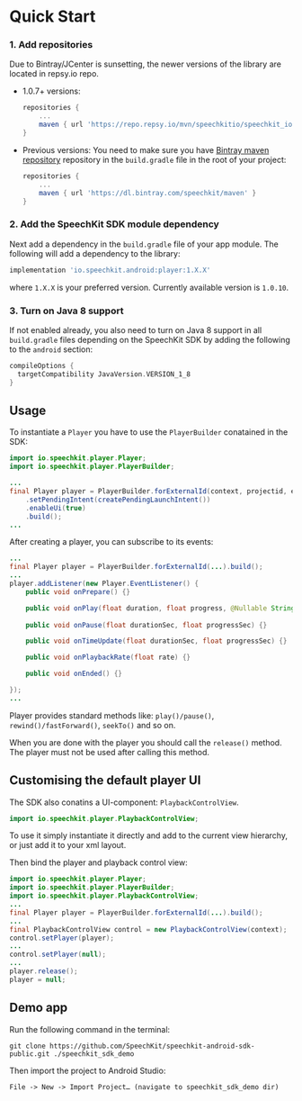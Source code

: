# Quick Start #

### 1. Add repositories ###

Due to Bintray/JCenter is sunsetting, the newer versions of the library are located in repsy.io repo.
- 1.0.7+ versions:
    ```gradle
    repositories {
        ...
        maven { url 'https://repo.repsy.io/mvn/speechkitio/speechkit_io' }
    }
    ```

- Previous versions:
    You need to make sure you have [Bintray maven repository](https://bintray.com/) repository in the `build.gradle` file in the root of your project:

    ```gradle
    repositories {
        ...
        maven { url 'https://dl.bintray.com/speechkit/maven' }
    }
    ```

### 2. Add the SpeechKit SDK module dependency ###

Next add a dependency in the `build.gradle` file of your app module. The
following will add a dependency to the library:

```gradle
implementation 'io.speechkit.android:player:1.X.X'
```

where `1.X.X` is your preferred version.
Currently available version is `1.0.10`.

### 3. Turn on Java 8 support ###

If not enabled already, you also need to turn on Java 8 support in all
`build.gradle` files depending on the SpeechKit SDK by adding the following to the
`android` section:

```gradle
compileOptions {
  targetCompatibility JavaVersion.VERSION_1_8
}
```

## Usage

To instantiate a `Player` you have to use the `PlayerBuilder` conatained in the SDK:

```java
import io.speechkit.player.Player;
import io.speechkit.player.PlayerBuilder;

...
final Player player = PlayerBuilder.forExternalId(context, projectid, externalid)
    .setPendingIntent(createPendingLaunchIntent())
    .enableUi(true)
    .build();
...
```

After creating a player, you can subscribe to its events:

```java
...
final Player player = PlayerBuilder.forExternalId(...).build();
...
player.addListener(new Player.EventListener() {
    public void onPrepare() {}

    public void onPlay(float duration, float progress, @Nullable String advertiser, @Nullable String adUrl) { }
    
    public void onPause(float durationSec, float progressSec) {}

    public void onTimeUpdate(float durationSec, float progressSec) {}

    public void onPlaybackRate(float rate) {}

    public void onEnded() {}

});
...
```

Player provides standard methods like: `play()/pause()`, `rewind()/fastForward()`, `seekTo()` and so on.

When you are done with the player you should call the `release()` method. The player must not be used after calling this method.

## Customising the default player UI

The SDK also conatins a UI-component: `PlaybackControlView`.

```java
import io.speechkit.player.PlaybackControlView;
```

To use it simply instantiate it directly and add to the current view hierarchy, or just add it to your xml layout.

Then bind the player and playback control view:

```java
import io.speechkit.player.Player;
import io.speechkit.player.PlayerBuilder;
import io.speechkit.player.PlaybackControlView;
...
final Player player = PlayerBuilder.forExternalId(...).build();
...
final PlaybackControlView control = new PlaybackControlView(context);
control.setPlayer(player);
...
control.setPlayer(null);
...
player.release();
player = null;
```

## Demo app

Run the following command in the terminal:
```
git clone https://github.com/SpeechKit/speechkit-android-sdk-public.git ./speechkit_sdk_demo
```

Then import the project to Android Studio:
```
File -> New -> Import Project… (navigate to speechkit_sdk_demo dir)
```
